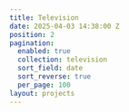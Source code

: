 ```yaml
---
title: Television
date: 2025-04-03 14:38:00 Z
position: 2
pagination:
  enabled: true
  collection: television
  sort_field: date
  sort_reverse: true
  per_page: 100
layout: projects
---
```


